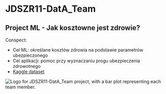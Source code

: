 # JDSZR11-DatA_Team
## Project ML - Jak kosztowne jest zdrowie?

Conspect:
- Cel ML: określane kosztów zdrowia na podstawie parametrów ubezpieczonego
- Cel aplikacji: pomoc przy wyznaczaniu progu ubezpieczenia zdrowotnego
- <a href="https://www.kaggle.com/datasets/mirichoi0218/insurance">Kaggle dataset</a>

![Logo for JDSZR11-DatA_Team project, with a bar plot representing each team member.](https://github.com/infoshareacademy/JDSZR11-DatA_Team/tree/Project_ML/DatA_Team_logo.jpg "Logo")
